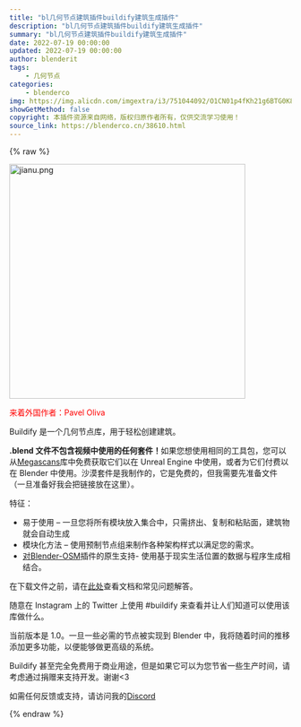 ```yaml
---
title: "bl几何节点建筑插件buildify建筑生成插件"
description: "bl几何节点建筑插件buildify建筑生成插件"
summary: "bl几何节点建筑插件buildify建筑生成插件"
date: 2022-07-19 00:00:00
updated: 2022-07-19 00:00:00
author: blenderit
tags: 
    - 几何节点
categories:
    - blenderco
img: https://img.alicdn.com/imgextra/i3/751044092/O1CN01p4fKh21g6BTG0K85g_!!751044092.png
showGetMethod: false
copyright: 本插件资源来自网络，版权归原作者所有，仅供交流学习使用！
source_link: https://blenderco.cn/38610.html
---
```


{% raw %}
<p><img loading="lazy" class="aligncenter" src="https://img.alicdn.com/imgextra/i3/751044092/O1CN01p4fKh21g6BTG0K85g_!!751044092.png" alt="jianu.png" width="421" height="419"></p><p><span style="color: #ff0000;">来着外国作者：Pavel Oliva</span></p><p>Buildify 是一个几何节点库，用于轻松创建建筑。</p><p><strong>.blend 文件不包含视频中使用的任何套件！</strong>如果您想使用相同的工具包，您可以从<a href="https://quixel.com/megascans/home?category=3D%20asset&amp;category=building" target="_blank" rel="noopener noreferrer nofollow">Megascans</a>库中免费获取它们以在 Unreal Engine 中使用，或者为它们付费以在 Blender 中使用。沙漠套件是我制作的，它是免费的，但我需要先准备文件（一旦准备好我会把链接放在这里）。</p><p>特征：</p><ul>
<li>易于使用 – 一旦您将所有模块放入集合中，只需挤出、复制和粘贴面，建筑物就会自动生成</li>
<li>模块化方法 – 使用预制节点组来制作各种架构样式以满足您的需求。</li>
<li><a href="https://gumroad.com/a/521759859" target="_blank" rel="noopener noreferrer nofollow">对Blender-OSM</a>插件的原生支持- 使用基于现实生活位置的数据与程序生成相结合。</li>
</ul><p>在下载文件之前，请在<a href="https://docs.google.com/document/d/1xOR41G5D2-gxJGu3MyR5Oi-2VJvoz7js11W7Cit-G-Q/edit?usp=sharing" target="_blank" rel="noopener noreferrer nofollow">此处</a>查看文档和常见问题解答。</p><p>随意在 Instagram 上的 Twitter 上使用 #buildify 来查看并让人们知道可以使用该库做什么。</p><p>当前版本是 1.0。一旦一些必需的节点被实现到 Blender 中，我将随着时间的推移添加更多功能，以便能够做更高级的系统。</p><p>Buildify 甚至完全免费用于商业用途，但是如果它可以为您节省一些生产时间，请考虑通过捐赠来支持开发。谢谢&lt;3</p><p>如需任何反馈或支持，请访问我的<a href="https://discord.gg/gJRAmhTxbd" target="_blank" rel="noopener noreferrer nofollow">Discord</a></p>
<div style="display: none">blenderco</div>
{% endraw %}